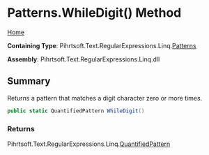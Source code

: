 # Patterns\.WhileDigit\(\) Method

[Home](../../../../../../README.md)

**Containing Type**: Pihrtsoft\.Text\.RegularExpressions\.Linq\.[Patterns](../README.md)

**Assembly**: Pihrtsoft\.Text\.RegularExpressions\.Linq\.dll

## Summary

Returns a pattern that matches a digit character zero or more times\.

```csharp
public static QuantifiedPattern WhileDigit()
```

### Returns

Pihrtsoft\.Text\.RegularExpressions\.Linq\.[QuantifiedPattern](../../QuantifiedPattern/README.md)

